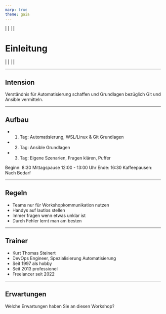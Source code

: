 ```yaml
---
marp: true
theme: gaia
---
```

<style>
img[alt~="center"] {
  display: block;
  margin: 0 auto;
}
</style>

|
|
|
|

# Einleitung

|
|
|
|

---

## Intension

Verständnis für Automatisierung schaffen und Grundlagen bezüglich Git und Ansible vermitteln.

---

## Aufbau

- 1. Tag: Automatisierung, WSL/Linux & Git Grundlagen
- 2. Tag: Ansible Grundlagen
- 3. Tag: Eigene Szenarien, Fragen klären, Puffer

Beginn: 8:30
Mittagspause 12:00 - 13:00 Uhr
Ende: 16:30
Kaffeepausen: Nach Bedarf

---

## Regeln

- Teams nur für Workshopkommunikation nutzen
- Handys auf lautlos stellen
- Immer fragen wenn etwas unklar ist
- Durch Fehler lernt man am besten

---

## Trainer

- Kurt Thomas Steinert
- DevOps Engineer, Spezialisierung Automatisierung
- Seit 1997 als hobby
- Seit 2013 professionel
- Freelancer seit 2022

---

## Erwartungen

Welche Erwartungen haben Sie an diesen Workshop?
